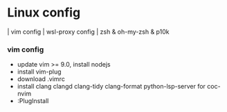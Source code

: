 # Linux config
| vim config | wsl-proxy config | zsh & oh-my-zsh & p10k

### vim config
- update vim >= 9.0, install nodejs  
- install vim-plug  
- download .vimrc  
- install clang clangd clang-tidy clang-format python-lsp-server for coc-nvim  
- :PlugInstall  
